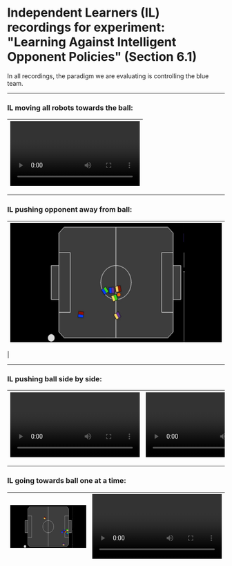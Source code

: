 # Independent Learners (IL) recordings for experiment: "Learning Against Intelligent Opponent Policies" (Section 6.1)

In all recordings, the paradigm we are evaluating is controlling the blue team.

---
### IL moving all robots towards the ball:
|<video src="1.mp4" controls title="!\[\](1.webp)"></video>|
|:--:|

---
### IL pushing opponent away from ball:
|![](5.webp)|
|:--:|
|

---
### IL pushing ball side by side:
|<video src="4.mp4" controls title="Title"></video>|<video src="0.mp4" controls title="Title"></video>|
|:--:|:--:|

---
### IL going towards ball one at a time:
|![](2.webp)|<video src="3.mp4" controls title="Title"></video>|
|:--:|:--:|
